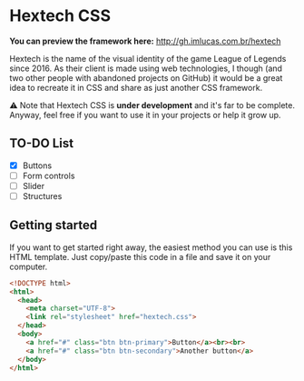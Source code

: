 # Hextech CSS
**You can preview the framework here:** http://gh.imlucas.com.br/hextech

Hextech is the name of the visual identity of the game League of Legends since 2016. As their client is made using web technologies, I though (and two other people with abandoned projects on GitHub) it would be a great idea to recreate it in CSS and share as just another CSS framework.

:warning: Note that Hextech CSS is **under development** and it's far to be complete. Anyway, feel free if you want to use it in your projects or help it grow up.

## TO-DO List
- [x] Buttons
- [ ] Form controls
- [ ] Slider
- [ ] Structures

## Getting started
If you want to get started right away, the easiest method you can use is this HTML template. Just copy/paste this code in a file and save it on your computer.

```html
<!DOCTYPE html>
<html>
  <head>
    <meta charset="UTF-8">
    <link rel="stylesheet" href="hextech.css">
  </head>
  <body>
    <a href="#" class="btn btn-primary">Button</a><br><br>
    <a href="#" class="btn btn-secondary">Another button</a>
  </body>
</html>
```

